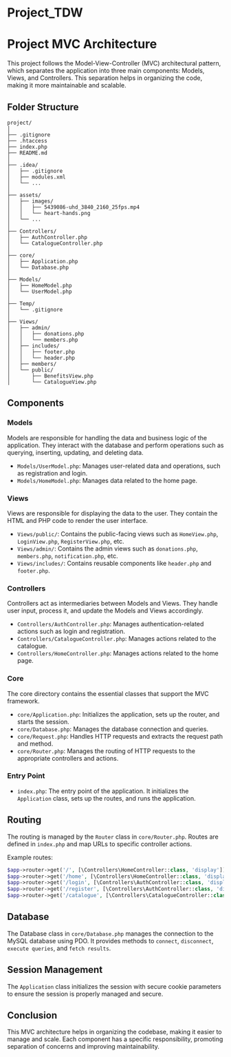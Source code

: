 # Project_TDW
# Project MVC Architecture

This project follows the Model-View-Controller (MVC) architectural pattern, which separates the application into three main components: Models, Views, and Controllers. This separation helps in organizing the code, making it more maintainable and scalable.

## Folder Structure
````plaintext
project/  
│  
├── .gitignore  
├── .htaccess  
├── index.php  
├── README.md  
│  
├── .idea/  
│   ├── .gitignore  
│   ├── modules.xml  
│   └── ...  
│  
├── assets/  
│   ├── images/  
│   │   ├── 5439086-uhd_3840_2160_25fps.mp4  
│   │   └── heart-hands.png  
│   └── ...  
│  
├── Controllers/  
│   ├── AuthController.php  
│   └── CatalogueController.php  
│  
├── core/  
│   ├── Application.php  
│   └── Database.php  
│  
├── Models/  
│   ├── HomeModel.php  
│   └── UserModel.php  
│  
├── Temp/  
│   └── .gitignore  
│  
├── Views/  
│   ├── admin/  
│   │   ├── donations.php  
│   │   └── members.php  
│   ├── includes/  
│   │   ├── footer.php  
│   │   └── header.php  
│   ├── members/  
│   └── public/  
│       ├── BenefitsView.php  
│       └── CatalogueView.php  
````

## Components

### Models

Models are responsible for handling the data and business logic of the application. They interact with the database and perform operations such as querying, inserting, updating, and deleting data.

- `Models/UserModel.php`: Manages user-related data and operations, such as registration and login.
- `Models/HomeModel.php`: Manages data related to the home page.

### Views

Views are responsible for displaying the data to the user. They contain the HTML and PHP code to render the user interface.

- `Views/public/`: Contains the public-facing views such as `HomeView.php`, `LoginView.php`, `RegisterView.php`, etc.
- `Views/admin/`: Contains the admin views such as `donations.php`, `members.php`, `notification.php`, etc.
- `Views/includes/`: Contains reusable components like `header.php` and `footer.php`.

### Controllers

Controllers act as intermediaries between Models and Views. They handle user input, process it, and update the Models and Views accordingly.

- `Controllers/AuthController.php`: Manages authentication-related actions such as login and registration.
- `Controllers/CatalogueController.php`: Manages actions related to the catalogue.
- `Controllers/HomeController.php`: Manages actions related to the home page.

### Core

The core directory contains the essential classes that support the MVC framework.

- `core/Application.php`: Initializes the application, sets up the router, and starts the session.
- `core/Database.php`: Manages the database connection and queries.
- `core/Request.php`: Handles HTTP requests and extracts the request path and method.
- `core/Router.php`: Manages the routing of HTTP requests to the appropriate controllers and actions.

### Entry Point

- `index.php`: The entry point of the application. It initializes the `Application` class, sets up the routes, and runs the application.

## Routing

The routing is managed by the `Router` class in `core/Router.php`. Routes are defined in `index.php` and map URLs to specific controller actions.

Example routes:
```php
$app->router->get('/', [\Controllers\HomeController::class, 'display']);
$app->router->get('/home', [\Controllers\HomeController::class, 'display']);
$app->router->get('/login', [\Controllers\AuthController::class, 'display_Login']);
$app->router->get('/register', [\Controllers\AuthController::class, 'display_Register']);
$app->router->get('/catalogue', [\Controllers\CatalogueController::class, 'display']);
```

## Database
The Database class in ``core/Database.php`` manages the connection to the MySQL database using PDO. It provides methods to ``connect``, ``disconnect``, ``execute queries``, and ``fetch results``.  
## Session Management
The ``Application`` class initializes the session with secure cookie parameters to ensure the session is properly managed and secure.  
## Conclusion
This MVC architecture helps in organizing the codebase, making it easier to manage and scale. Each component has a specific responsibility, promoting separation of concerns and improving maintainability.